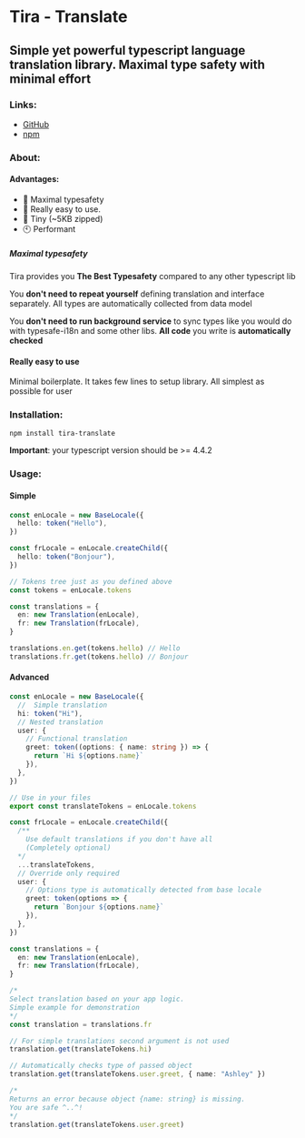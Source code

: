 # Tira - Translate

## Simple yet powerful typescript language translation library. Maximal type safety with minimal effort

### Links:

- [GitHub](https://github.com/woundedlands/Tira)
- [npm](https://www.npmjs.com/package/tira-translate)

### About:

#### Advantages:

- 🚀 Maximal typesafety
- 🤝 Really easy to use.
- 📂 Tiny (~5KB zipped)
- 🕙 Performant

##### **Maximal typesafety**

Tira provides you **The Best Typesafety** compared to any other typescript lib

You **don't need to repeat yourself** defining translation and interface separately. All types are automatically collected from data model

You **don't need to run background service** to sync types like you would do with typesafe-i18n and some other libs.
**All code** you write is **automatically checked**

#### **Really easy to use**

Minimal boilerplate. It takes few lines to setup library.
All simplest as possible for user

### Installation:

```
npm install tira-translate
```

**Important**: your typescript version should be >= 4.4.2

### Usage:

#### Simple

```ts
const enLocale = new BaseLocale({
  hello: token("Hello"),
})

const frLocale = enLocale.createChild({
  hello: token("Bonjour"),
})

// Tokens tree just as you defined above
const tokens = enLocale.tokens

const translations = {
  en: new Translation(enLocale),
  fr: new Translation(frLocale),
}

translations.en.get(tokens.hello) // Hello
translations.fr.get(tokens.hello) // Bonjour
```

#### Advanced

```ts
const enLocale = new BaseLocale({
  //  Simple translation
  hi: token("Hi"),
  // Nested translation
  user: {
    // Functional translation
    greet: token((options: { name: string }) => {
      return `Hi ${options.name}`
    }),
  },
})

// Use in your files
export const translateTokens = enLocale.tokens

const frLocale = enLocale.createChild({
  /**
    Use default translations if you don't have all
    (Completely optional)
  */
  ...translateTokens,
  // Override only required
  user: {
    // Options type is automatically detected from base locale
    greet: token(options => {
      return `Bonjour ${options.name}`
    }),
  },
})

const translations = {
  en: new Translation(enLocale),
  fr: new Translation(frLocale),
}

/*
Select translation based on your app logic. 
Simple example for demonstration
*/
const translation = translations.fr

// For simple translations second argument is not used
translation.get(translateTokens.hi)

// Automatically checks type of passed object
translation.get(translateTokens.user.greet, { name: "Ashley" })

/*
Returns an error because object {name: string} is missing. 
You are safe ^..^! 
*/
translation.get(translateTokens.user.greet)
```
